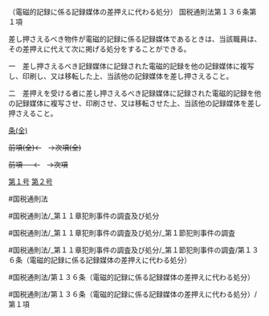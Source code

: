 （電磁的記録に係る記録媒体の差押えに代わる処分）
国税通則法第１３６条第１項

差し押さえるべき物件が電磁的記録に係る記録媒体であるときは、当該職員は、その差押えに代えて次に掲げる処分をすることができる。

一　差し押さえるべき記録媒体に記録された電磁的記録を他の記録媒体に複写し、印刷し、又は移転した上、当該他の記録媒体を差し押さえること。

二　差押えを受ける者に差し押さえるべき記録媒体に記録された電磁的記録を他の記録媒体に複写させ、印刷させ、又は移転させた上、当該他の記録媒体を差し押さえること。

[条(全)](国税通則法＿＿＿＿＿第１３６条_.md)

~~前項(全)←~~　~~→次項(全)~~

~~前項 　 ←~~　~~→次項~~

[第１号](国税通則法＿＿＿＿＿第１３６条第１項第１号.md)  [第２号](国税通則法＿＿＿＿＿第１３６条第１項第２号.md)  

#国税通則法

#国税通則法/_第１１章犯則事件の調査及び処分

#国税通則法/_第１１章犯則事件の調査及び処分/_第１節犯則事件の調査

#国税通則法/_第１１章犯則事件の調査及び処分/_第１節犯則事件の調査/第１３６条（電磁的記録に係る記録媒体の差押えに代わる処分）

#国税通則法/第１３６条（電磁的記録に係る記録媒体の差押えに代わる処分）

#国税通則法/第１３６条（電磁的記録に係る記録媒体の差押えに代わる処分）/第１項

